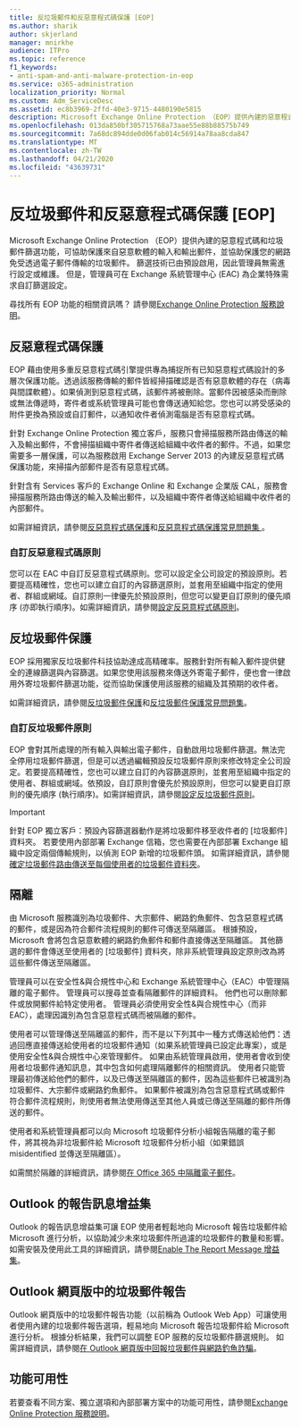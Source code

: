 ```yaml
---
title: 反垃圾郵件和反惡意程式碼保護 [EOP]
ms.author: sharik
author: skjerland
manager: mnirkhe
audience: ITPro
ms.topic: reference
f1_keywords:
- anti-spam-and-anti-malware-protection-in-eop
ms.service: o365-administration
localization_priority: Normal
ms.custom: Adm_ServiceDesc
ms.assetid: ec8b3969-2ffd-40e3-9715-4480190e5815
description: Microsoft Exchange Online Protection （EOP）提供內建的惡意程式碼和垃圾郵件篩選功能，可協助保護來自惡意軟體的輸入和輸出郵件，並協助保護您的網路免受透過電子郵件傳輸的垃圾郵件。 篩選技術已由預設啟用，因此管理員無需進行設定或維護。 但是，管理員可在 Exchange 系統管理中心 (EAC) 為企業特殊需求自訂篩選設定。
ms.openlocfilehash: 013da850bf305715768a73aae55e88b88575b749
ms.sourcegitcommit: 7a68dc894dde0d06fab014c56914a78aa8cda847
ms.translationtype: MT
ms.contentlocale: zh-TW
ms.lasthandoff: 04/21/2020
ms.locfileid: "43639731"
---
```

# <a name="anti-spam-and-anti-malware-protectioneop"></a>反垃圾郵件和反惡意程式碼保護 [EOP]

Microsoft Exchange Online Protection （EOP）提供內建的惡意程式碼和垃圾郵件篩選功能，可協助保護來自惡意軟體的輸入和輸出郵件，並協助保護您的網路免受透過電子郵件傳輸的垃圾郵件。 篩選技術已由預設啟用，因此管理員無需進行設定或維護。 但是，管理員可在 Exchange 系統管理中心 (EAC) 為企業特殊需求自訂篩選設定。

尋找所有 EOP 功能的相關資訊嗎？ 請參閱[Exchange Online Protection 服務說明](exchange-online-protection-service-description.md)。

## <a name="anti-malware-protection"></a>反惡意程式碼保護

EOP 藉由使用多重反惡意程式碼引擎提供專為捕捉所有已知惡意程式碼設計的多層次保護功能。透過該服務傳輸的郵件皆經掃描確認是否有惡意軟體的存在（病毒與間諜軟體）。如果偵測到惡意程式碼，該郵件將被刪除。當郵件因被感染而刪除或無法傳遞時，寄件者或系統管理員可能也會傳送通知給您。您也可以將受感染的附件更換為預設或自訂郵件，以通知收件者偵測電腦是否有惡意程式碼。

針對 Exchange Online Protection 獨立客戶，服務只會掃描服務所路由傳送的輸入及輸出郵件，不會掃描組織中寄件者傳送給組織中收件者的郵件。不過，如果您需要多一層保護，可以為服務啟用 Exchange Server 2013 的內建反惡意程式碼保護功能，來掃描內部郵件是否有惡意程式碼。

針對含有 Services 客戶的 Exchange Online 和 Exchange 企業版 CAL，服務會掃描服務所路由傳送的輸入及輸出郵件，以及組織中寄件者傳送給組織中收件者的內部郵件。

如需詳細資訊，請參閱[反惡意程式碼保護](https://go.microsoft.com/fwlink/p/?LinkId=282244)和[反惡意程式碼保護常見問題集 ](https://go.microsoft.com/fwlink/p/?LinkId=320401)。

### <a name="customize-anti-malware-policies"></a>自訂反惡意程式碼原則

您可以在 EAC 中自訂反惡意程式碼原則。您可以設定全公司設定的預設原則。若要提高精確性，您也可以建立自訂的內容篩選原則，並套用至組織中指定的使用者、群組或網域。自訂原則一律優先於預設原則，但您可以變更自訂原則的優先順序 (亦即執行順序)。如需詳細資訊，請參閱[設定反惡意程式碼原則](https://go.microsoft.com/fwlink/p/?LinkId=320402)。

## <a name="anti-spam-protection"></a>反垃圾郵件保護

EOP 採用獨家反垃圾郵件科技協助達成高精確率。服務針對所有輸入郵件提供健全的連線篩選與內容篩選。如果您使用該服務來傳送外寄電子郵件，便也會一律啟用外寄垃圾郵件篩選功能，從而協助保護使用該服務的組織及其預期的收件者。

如需詳細資訊，請參閱[反垃圾郵件保護](https://go.microsoft.com/fwlink/p/?LinkId=271754)和[反垃圾郵件保護常見問題集](https://go.microsoft.com/fwlink/p/?LinkId=320403)。

### <a name="customize-anti-spam-policies"></a>自訂反垃圾郵件原則

EOP 會對其所處理的所有輸入與輸出電子郵件，自動啟用垃圾郵件篩選。無法完全停用垃圾郵件篩選，但是可以透過編輯預設反垃圾郵件原則來修改特定全公司設定。若要提高精確性，您也可以建立自訂的內容篩選原則，並套用至組織中指定的使用者、群組或網域。依預設，自訂原則會優先於預設原則，但您可以變更自訂原則的優先順序 (執行順序)。如需詳細資訊，請參閱[設定反垃圾郵件原則](https://go.microsoft.com/fwlink/p/?LinkId=282243)。

> [!IMPORTANT]
> 針對 EOP 獨立客戶：預設內容篩選器動作是將垃圾郵件移至收件者的 [垃圾郵件] 資料夾。 若要使用內部部署 Exchange 信箱，您也需要在內部部署 Exchange 組織中設定兩個傳輸規則，以偵測 EOP 新增的垃圾郵件頭。 如需詳細資訊，請參閱[確定垃圾郵件路由傳送至每個使用者的垃圾郵件資料夾](https://docs.microsoft.com/microsoft-365/security/office-365-security/ensure-that-spam-is-routed-to-each-user-s-junk-email-folder)。

## <a name="quarantine"></a>隔離

由 Microsoft 服務識別為垃圾郵件、大宗郵件、網路釣魚郵件、包含惡意程式碼的郵件，或是因為符合郵件流程規則的郵件可傳送至隔離區。 根據預設，Microsoft 會將包含惡意軟體的網路釣魚郵件和郵件直接傳送至隔離區。 其他篩選的郵件會傳送至使用者的 [垃圾郵件] 資料夾，除非系統管理員設定原則改為將這些郵件傳送至隔離區。

管理員可以在安全性&amp;與合規性中心和 Exchange 系統管理中心（EAC）中管理隔離的電子郵件。 管理員可以搜尋並查看隔離郵件的詳細資料。 他們也可以刪除郵件或放開郵件給特定使用者。 管理員必須使用安全性&amp;與合規性中心（而非 EAC），處理因識別為包含惡意程式碼而被隔離的郵件。

使用者可以管理傳送至隔離區的郵件，而不是以下列其中一種方式傳送給他們：透過回應直接傳送給使用者的垃圾郵件通知（如果系統管理員已設定此專案），或是使用安全性&amp;與合規性中心來管理郵件。 如果由系統管理員啟用，使用者會收到使用者垃圾郵件通知訊息，其中包含如何處理隔離郵件的相關資訊。 使用者只能管理最初傳送給他們的郵件，以及已傳送至隔離區的郵件，因為這些郵件已被識別為垃圾郵件、大宗郵件或網路釣魚郵件。 如果郵件被識別為包含惡意程式碼或郵件符合郵件流程規則，則使用者無法使用傳送至其他人員或已傳送至隔離的郵件所傳送的郵件。

使用者和系統管理員都可以向 Microsoft 垃圾郵件分析小組報告隔離的電子郵件，將其視為非垃圾郵件給 Microsoft 垃圾郵件分析小組（如果錯誤 misidentified 並傳送至隔離區）。

如需關於隔離的詳細資訊，請參閱[在 Office 365 中隔離電子郵件](https://docs.microsoft.com/microsoft-365/security/office-365-security/quarantine-email-messages)。

## <a name="report-message-add-in-for-outlook"></a>Outlook 的報告訊息增益集

Outlook 的報告訊息增益集可讓 EOP 使用者輕鬆地向 Microsoft 報告垃圾郵件給 Microsoft 進行分析，以協助減少未來垃圾郵件所過濾的垃圾郵件的數量和影響。 如需安裝及使用此工具的詳細資訊，請參閱[Enable The Report Message 增益集](https://docs.microsoft.com/microsoft-365/security/office-365-security/enable-the-report-message-add-in)。

## <a name="junk-email-reporting-in-outlook-on-the-web"></a>Outlook 網頁版中的垃圾郵件報告

Outlook 網頁版中的垃圾郵件報告功能（以前稱為 Outlook Web App）可讓使用者使用內建的垃圾郵件報告選項，輕易地向 Microsoft 報告垃圾郵件給 Microsoft 進行分析。 根據分析結果，我們可以調整 EOP 服務的反垃圾郵件篩選規則。 如需詳細資訊，請參閱[在 Outlook 網頁版中回報垃圾郵件與網路釣魚詐騙](https://docs.microsoft.com/microsoft-365/security/office-365-security/report-junk-email-and-phishing-scams-in-outlook-on-the-web-eop)。

## <a name="feature-availability"></a>功能可用性

若要查看不同方案、獨立選項和內部部署方案中的功能可用性，請參閱[Exchange Online Protection 服務說明](exchange-online-protection-service-description.md)。
